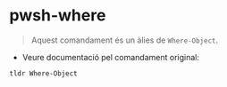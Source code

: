 # pwsh-where

> Aquest comandament és un àlies de `Where-Object`.

- Veure documentació pel comandament original:

`tldr Where-Object`
